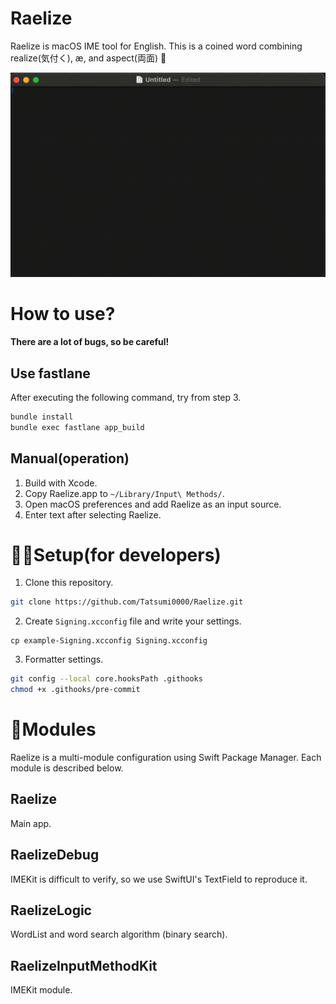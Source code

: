 # Raelize

Raelize is macOS IME tool for English. This is a coined word combining realize(気付く), æ, and aspect(両面) 🫰


<p align="center">
<img src="./img/img0.gif" width="650" alt="">
</p>


# How to use?

**There are a lot of bugs, so be careful!**

## Use fastlane
After executing the following command, try from step 3.

```sh
bundle install
bundle exec fastlane app_build
```

## Manual(operation)

1. Build with Xcode.
2. Copy Raelize.app to `~/Library/Input\ Methods/`.
3. Open macOS preferences and add Raelize as an input source.
4. Enter text after selecting Raelize.

# 🧑‍💻Setup(for developers)

1. Clone this repository.

```sh
git clone https://github.com/Tatsumi0000/Raelize.git
```

2. Create `Signing.xcconfig` file and write your settings.

```xconfig
cp example-Signing.xcconfig Signing.xcconfig
```

3. Formatter settings.

```sh
git config --local core.hooksPath .githooks
chmod +x .githooks/pre-commit
```

# 📗Modules

Raelize is a multi-module configuration using Swift Package Manager. Each module is described below.

## Raelize

Main app.

## RaelizeDebug

IMEKit is difficult to verify, so we use SwiftUI's TextField to reproduce it.

## RaelizeLogic

WordList and word search algorithm (binary search).

## RaelizeInputMethodKit

IMEKit module.
